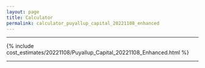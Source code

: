 ```yaml
---
layout: page
title: Calculator
permalink: calculator_puyallup_capital_20221108_enhanced
---
```


___

{% include cost_estimates/20221108/Puyallup_Capital_20221108_Enhanced.html %}

___


